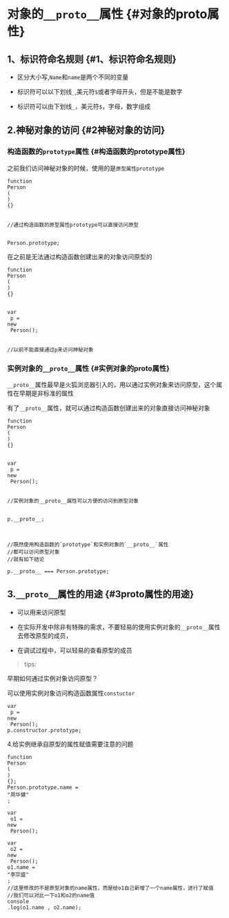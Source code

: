 # 对象的`__proto__`属性 {#对象的proto属性}

## 1、标识符命名规则 {#1、标识符命名规则}

* 区分大小写,`Name`和`name`是两个不同的变量

* 标识符可以以下划线`_`,美元符`$`或者字母开头，但是不能是数字

* 标识符可以由下划线`_`，美元符`$`，字母，数字组成

## 2.神秘对象的访问 {#2神秘对象的访问}

### 构造函数的`prototype`属性 {#构造函数的prototype属性}

之前我们访问神秘对象的时候，使用的是`原型属性prototype`

```
function
Person
(
)
{}


//通过构造函数的原型属性prototype可以直接访问原型


Person.prototype;

```

在之前是无法通过构造函数创建出来的对象访问原型的

```
function
Person
(
)
{}


var
 p = 
new
 Person();


//以前不能直接通过p来访问神秘对象
```

### 实例对象的`__proto__`属性 {#实例对象的proto属性}

`__proto__`属性最早是火狐浏览器引入的，用以通过实例对象来访问原型，这个属性在早期是非标准的属性

有了`__proto__`属性，就可以通过构造函数创建出来的对象直接访问神秘对象

    function
    Person
    (
    )
    {}


    var
     p = 
    new
     Person();


    //实例对象的__proto__属性可以方便的访问到原型对象


    p.__proto__;



    //既然使用构造函数的`prototype`和实例对象的`__proto__`属性
    //都可以访问原型对象
    //就有如下结论

    p.__proto__ === Person.prototype;


## 3.`__proto__`属性的用途 {#3proto属性的用途}

* 可以用来访问原型

* 在实际开发中除非有特殊的需求，不要轻易的使用实例对象的`__proto__`属性去修改原型的成员，

* 在调试过程中，可以轻易的查看原型的成员

> tips:

早期如何通过实例对象访问原型？

可以使用实例对象访问构造函数属性`constuctor`

```
var
 p = 
new
 Person();
p.constructor.prototype;

```

4.给实例继承自原型的属性赋值需要注意的问题

```
function
Person
(
)
{};
Person.prototype.name = 
"周华健"
;

var
 o1 = 
new
 Person();

var
 o2 = 
new
 Person();
o1.name = 
"李宗盛"
; 
//这里修改的不是原型对象的name属性，而是给o1自己新增了一个name属性，进行了赋值
//我们可以对比一下o1和o2的name值
console
.log(o1.name , o2.name);
```



